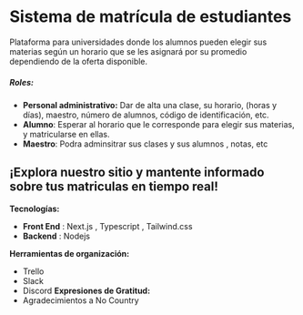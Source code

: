 # Sistema de matrícula de estudiantes

Plataforma para universidades donde los alumnos pueden elegir sus materias según un horario que se les asignará por su promedio dependiendo de la oferta disponible.

##### Roles:
- **Personal administrativo:** Dar de alta una clase, su horario, (horas y días), maestro, número de alumnos, código de identificación, etc.
- **Alumno**: Esperar al horario que le corresponde para elegir sus materias, y matricularse en ellas.
- **Maestro**: Podra adminsitrar sus clases y sus alumnos , notas, etc


## ¡Explora nuestro sitio y mantente informado sobre tus matriculas en tiempo real!

**Tecnologías:**

- **Front End** :  Next.js , Typescript , Tailwind.css 
- **Backend** :  Nodejs 

**Herramientas de organización:**
- Trello 
- Slack 
- Discord 
**Expresiones de Gratitud:**
- Agradecimientos a No Country